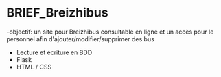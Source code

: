 # BRIEF_Breizhibus

-objectif: un site pour Breizhibus consultable en ligne et un accès pour le personnel afin d'ajouter/modifier/supprimer des bus

- Lecture et écriture en BDD 
- Flask
- HTML / CSS
